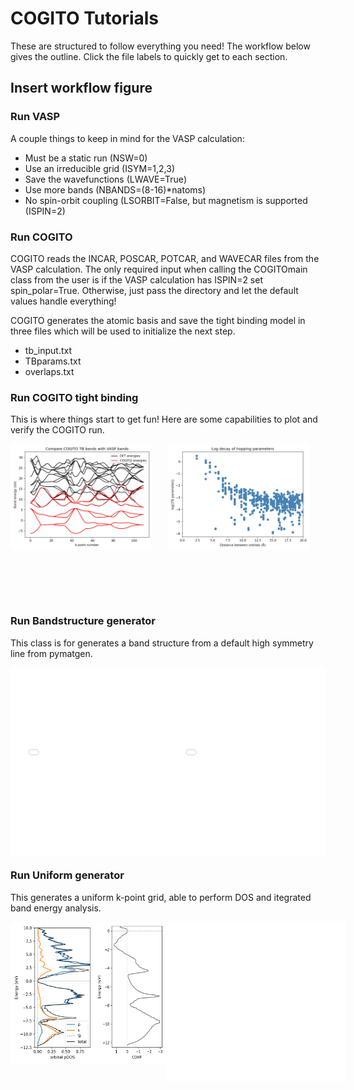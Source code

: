 # COGITO Tutorials

These are structured to follow everything you need! The workflow below gives the outline. Click the file labels to quickly get to each section. 

## Insert workflow figure

<h3 id="VASP">Run VASP</h3>

A couple things to keep in mind for the VASP calculation:

* Must be a static run (NSW=0)
* Use an irreducible grid (ISYM=1,2,3)
* Save the wavefunctions (LWAVE=True)
* Use more bands (NBANDS=(8-16)*natoms)
* No spin-orbit coupling (LSORBIT=False, but magnetism is supported (ISPIN=2)

<h3 id="COGITO">Run COGITO</h3>

COGITO reads the INCAR, POSCAR, POTCAR, and WAVECAR files from the VASP calculation. The only required input when calling the COGITOmain class from the user is if the VASP calculation has ISPIN=2 set spin_polar=True. Otherwise, just pass the directory and let the default values handle everything!

COGITO generates the atomic basis and save the tight binding model in three files which will be used to initialize the next step.

* tb_input.txt
* TBparams.txt
* overlaps.txt

<h3 id="tight">Run COGITO tight binding</h3>

This is where things start to get fun!
Here are some capabilities to plot and verify the COGITO run.

<div style="display: flex; justify-content: space-around;">
    <div style="height: 250px;">
        <img src="./docs/Si/compareDFT.png" alt="Image 2" width="90%">
    </div>
    <div style="height: 250px;">
        <img src="./docs/Si/tbparams_decay.png" alt="Image 2" width="90%">
    </div>
</div>

<h3 id="bandstruc">Run Bandstructure generator</h3>

This class is for generates a band structure from a default high symmetry line from pymatgen.

<div style="display: flex; justify-content: space-around;">
    <div style="height: 300px;">
        <iframe src="./docs/Si/COHP_BS.html" style="transform: scale(0.5); transform-origin: top left; width: 200%; height: 200%; border: 0;"></iframe>
    </div>
    <div style="height: 300px;">
        <iframe src="./docs/Si/projectedBS.html" style="transform: scale(0.5); transform-origin: top left; width: 200%; height: 200%; border: 0;"></iframe>
    </div>
</div>

<h3 id="uniform">Run Uniform generator</h3>

This generates a uniform k-point grid, able to perform DOS and itegrated band energy analysis.

<div style="display: flex;">
    <div style="width: 200px;">
        <img src="./docs/Si/SiprojectedDOS.png" alt="Image 2" style="width: 100%; height: 100%; border: 0;">
    </div>
    <div style="width: 170px;">
        <img src="./docs/Si/COHP_DOS.png" alt="Image 2" style="width: 100%; height: 100%; border: 0;">
    </div>
    <div style="width: 380px;">
        <iframe src="docs/Si/crystal_bonds.html" style="transform: scale(0.75); transform-origin: top left; width: 150%; height: 150%; border: 0;"></iframe>
    </div>
</div>
